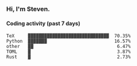 ### Hi, I'm Steven.

#### Coding activity (past 7 days)
```
TeX     ▓▓▓▓▓▓▓▓▓▓▓▓▓▓▓▓▓▓▓▓▓▓▓▓▓▓▓▓▓▓  70.35%
Python  ▓▓▓▓▓▓▓                         16.57%
other   ▓▓                               6.47%
TOML    ▓                                3.87%
Rust    ▓                                2.73%
```
